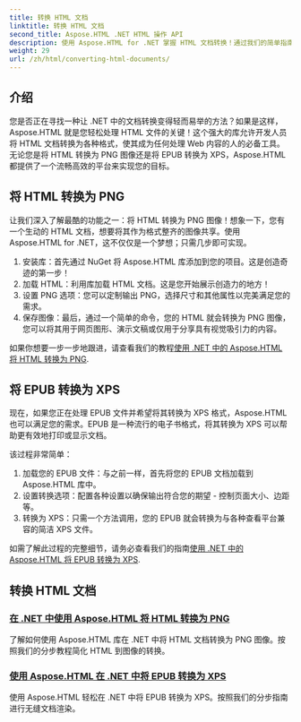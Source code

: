 ```yaml
---
title: 转换 HTML 文档
linktitle: 转换 HTML 文档
second_title: Aspose.HTML .NET HTML 操作 API
description: 使用 Aspose.HTML for .NET 掌握 HTML 文档转换！通过我们的简单指南学习如何轻松将 HTML 转换为 PNG 以及将 EPUB 转换为 XPS。
weight: 29
url: /zh/html/converting-html-documents/
---
```

## 介绍
您是否正在寻找一种让 .NET 中的文档转换变得轻而易举的方法？如果是这样，Aspose.HTML 就是您轻松处理 HTML 文件的关键！这个强大的库允许开发人员将 HTML 文档转换为各种格式，使其成为任何处理 Web 内容的人的必备工具。无论您是将 HTML 转换为 PNG 图像还是将 EPUB 转换为 XPS，Aspose.HTML 都提供了一个流畅高效的平台来实现您的目标。

## 将 HTML 转换为 PNG
让我们深入了解最酷的功能之一：将 HTML 转换为 PNG 图像！想象一下，您有一个生动的 HTML 文档，想要将其作为格式整齐的图像共享。使用 Aspose.HTML for .NET，这不仅仅是一个梦想；只需几步即可实现。 

1. 安装库：首先通过 NuGet 将 Aspose.HTML 库添加到您的项目。这是创造奇迹的第一步！
2. 加载 HTML：利用库加载 HTML 文档。这是您开始展示创造力的地方！
3. 设置 PNG 选项：您可以定制输出 PNG，选择尺寸和其他属性以完美满足您的需求。
4. 保存图像：最后，通过一个简单的命令，您的 HTML 就会转换为 PNG 图像，您可以将其用于网页图形、演示文稿或仅用于分享具有视觉吸引力的内容。

如果你想要一步一步地跟进，请查看我们的教程[使用 .NET 中的 Aspose.HTML 将 HTML 转换为 PNG](./convert-html-as-png/). 

## 将 EPUB 转换为 XPS
现在，如果您正在处理 EPUB 文件并希望将其转换为 XPS 格式，Aspose.HTML 也可以满足您的需求。EPUB 是一种流行的电子书格式，将其转换为 XPS 可以帮助更有效地打印或显示文档。

该过程非常简单：

1. 加载您的 EPUB 文件：与之前一样，首先将您的 EPUB 文档加载到 Aspose.HTML 库中。
2. 设置转换选项：配置各种设置以确保输出符合您的期望 - 控制页面大小、边距等。
3. 转换为 XPS：只需一个方法调用，您的 EPUB 就会转换为与各种查看平台兼容的简洁 XPS 文件。

如需了解此过程的完整细节，请务必查看我们的指南[使用 .NET 中的 Aspose.HTML 将 EPUB 转换为 XPS](./convert-epub-as-xps/). 

## 转换 HTML 文档
### [在 .NET 中使用 Aspose.HTML 将 HTML 转换为 PNG](./convert-html-as-png/)
了解如何使用 Aspose.HTML 库在 .NET 中将 HTML 文档转换为 PNG 图像。按照我们的分步教程简化 HTML 到图像的转换。
### [使用 Aspose.HTML 在 .NET 中将 EPUB 转换为 XPS](./convert-epub-as-xps/)
使用 Aspose.HTML 轻松在 .NET 中将 EPUB 转换为 XPS。按照我们的分步指南进行无缝文档渲染。